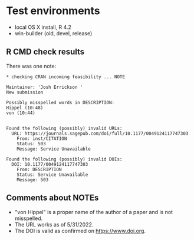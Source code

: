 # Test environments
* local OS X install, R 4.2
* win-builder (old, devel, release)

## R CMD check results

There was one note:

```
* checking CRAN incoming feasibility ... NOTE

Maintainer: 'Josh Errickson '
New submission

Possibly misspelled words in DESCRIPTION:
Hippel (10:48)
von (10:44)


Found the following (possibly) invalid URLs:
  URL: https://journals.sagepub.com/doi/full/10.1177/0049124117747303
    From: inst/CITATION
    Status: 503
    Message: Service Unavailable

Found the following (possibly) invalid DOIs:
  DOI: 10.1177/0049124117747303
    From: DESCRIPTION
    Status: Service Unavailable
    Message: 503

```

## Comments about NOTEs

- "von Hippel" is a proper name of the author of a paper and is not misspelled.
- The URL works as of 5/31/2022.
- The DOI is valid as confirmed on https://www.doi.org.
